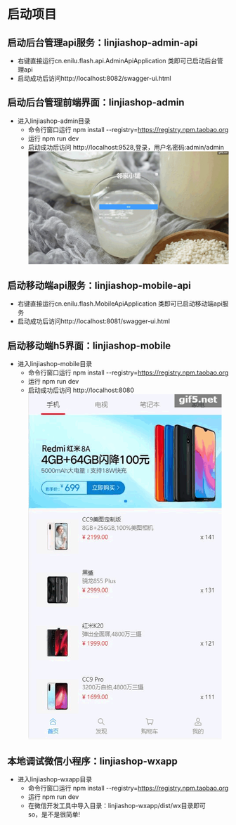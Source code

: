 # 启动项目

## 启动后台管理api服务：linjiashop-admin-api
- 右键直接运行cn.enilu.flash.api.AdminApiApplication 类即可已启动后台管理api
- 启动成功后访问http://localhost:8082/swagger-ui.html

## 启动后台管理前端界面：linjiashop-admin
- 进入linjiashop-admin目录
    - 命令行窗口运行 npm install --registry=https://registry.npm.taobao.org
    - 运行  npm run dev
    - 启动成功后访问 http://localhost:9528,登录，用户名密码:admin/admin 
 ![vue](../img/admin.gif)


## 启动移动端api服务：linjiashop-mobile-api
- 右键直接运行cn.enilu.flash.MobileApiApplication 类即可已启动移动端api服务
- 启动成功后访问http://localhost:8081/swagger-ui.html

## 启动移动端h5界面：linjiashop-mobile
- 进入linjiashop-mobile目录
    - 命令行窗口运行 npm install --registry=https://registry.npm.taobao.org
    - 运行  npm run dev
    - 启动成功后访问 http://localhost:8080
 ![vue](../img/mobile.gif) 
 
## 本地调试微信小程序：linjiashop-wxapp
- 进入linjiashop-wxapp目录
    - 命令行窗口运行 npm install --registry=https://registry.npm.taobao.org
    - 运行  npm run dev
    - 在微信开发工具中导入目录：linjiashop-wxapp/dist/wx目录即可  
so，是不是很简单!
